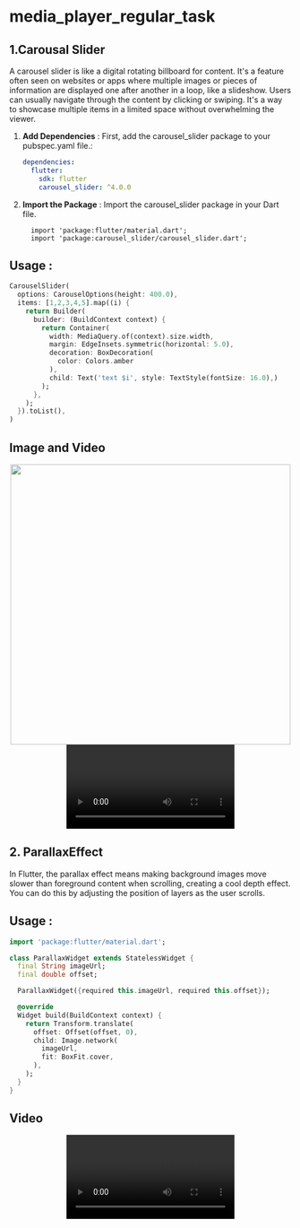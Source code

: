 # media_player_regular_task

## 1.Carousal Slider
A carousel slider is like a digital rotating billboard for content. It's a feature often seen on websites or apps where multiple images or pieces of information are displayed one after another in a loop, like a slideshow. Users can usually navigate through the content by clicking or swiping. It's a way to showcase multiple items in a limited space without overwhelming the viewer.

1.  **Add Dependencies** : First, add the carousel_slider package to your pubspec.yaml file.:

    ```yaml
    dependencies:
      flutter:
        sdk: flutter
        carousel_slider: ^4.0.0
    ```
 2. **Import the Package** : Import the carousel_slider package in your Dart file.
    ```
      import 'package:flutter/material.dart';
      import 'package:carousel_slider/carousel_slider.dart';
    ```

  ## Usage :

```dart
CarouselSlider(
  options: CarouselOptions(height: 400.0),
  items: [1,2,3,4,5].map((i) {
    return Builder(
      builder: (BuildContext context) {
        return Container(
          width: MediaQuery.of(context).size.width,
          margin: EdgeInsets.symmetric(horizontal: 5.0),
          decoration: BoxDecoration(
            color: Colors.amber
          ),
          child: Text('text $i', style: TextStyle(fontSize: 16.0),)
        );
      },
    );
  }).toList(),
)
 ```
## Image and Video
<div align="center">
    <img src="https://github.com/AnjaliPurohit2811/media_player_regular_task/assets/143180602/e8597f40-7e3b-41cf-a067-ffe5aee9365d" height=500px>

</div> 

<div align="center">
  <video src="https://github.com/AnjaliPurohit2811/media_player_regular_task/assets/143180602/2c41f786-d7d6-4afa-8ecb-196107b734a2"></video>
</div>

## 2. ParallaxEffect

In Flutter, the parallax effect means making background images move slower than foreground content when scrolling, creating a cool depth effect. You can do this by adjusting the position of layers as the user scrolls.

 ## Usage :

```dart
import 'package:flutter/material.dart';

class ParallaxWidget extends StatelessWidget {
  final String imageUrl;
  final double offset;

  ParallaxWidget({required this.imageUrl, required this.offset});

  @override
  Widget build(BuildContext context) {
    return Transform.translate(
      offset: Offset(offset, 0),
      child: Image.network(
        imageUrl,
        fit: BoxFit.cover,
      ),
    );
  }
}

 ```

## Video

<div align="center">
  <video src="https://github.com/AnjaliPurohit2811/media_player_regular_task/assets/143180602/d046dfd6-5979-4192-9374-73be048bcd4b"></video>
</div>







